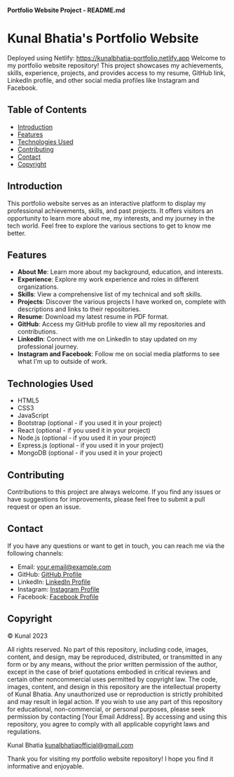 **Portfolio Website Project - README.md**
# Kunal Bhatia's Portfolio Website

Deployed using Netlify: https://kunalbhatia-portfolio.netlify.app
Welcome to my portfolio website repository! This project showcases my achievements, skills, experience, projects, and provides access to my resume, GitHub link, LinkedIn profile, and other social media profiles like Instagram and Facebook.

## Table of Contents

- [Introduction](#introduction)
- [Features](#features)
- [Technologies Used](#technologies-used)
- [Contributing](#contributing)
- [Contact](#contact)
- [Copyright](#copyright)

## Introduction

This portfolio website serves as an interactive platform to display my professional achievements, skills, and past projects. It offers visitors an opportunity to learn more about me, my interests, and my journey in the tech world. Feel free to explore the various sections to get to know me better.

## Features

- **About Me**: Learn more about my background, education, and interests.
- **Experience**: Explore my work experience and roles in different organizations.
- **Skills**: View a comprehensive list of my technical and soft skills.
- **Projects**: Discover the various projects I have worked on, complete with descriptions and links to their repositories.
- **Resume**: Download my latest resume in PDF format.
- **GitHub**: Access my GitHub profile to view all my repositories and contributions.
- **LinkedIn**: Connect with me on LinkedIn to stay updated on my professional journey.
- **Instagram and Facebook**: Follow me on social media platforms to see what I'm up to outside of work.

## Technologies Used

- HTML5
- CSS3
- JavaScript
- Bootstrap (optional - if you used it in your project)
- React (optional - if you used it in your project)
- Node.js (optional - if you used it in your project)
- Express.js (optional - if you used it in your project)
- MongoDB (optional - if you used it in your project)

## Contributing

Contributions to this project are always welcome. If you find any issues or have suggestions for improvements, please feel free to submit a pull request or open an issue.

## Contact

If you have any questions or want to get in touch, you can reach me via the following channels:

- Email: your.email@example.com
- GitHub: [GitHub Profile](https://github.com/your-username)
- LinkedIn: [LinkedIn Profile](https://www.linkedin.com/in/your-linkedin-profile/)
- Instagram: [Instagram Profile](https://www.instagram.com/your-instagram-profile/)
- Facebook: [Facebook Profile](https://www.facebook.com/your-facebook-profile/)

## Copyright
© Kunal 2023

All rights reserved. No part of this repository, including code, images, content, and design, may be reproduced, distributed, or transmitted in any form or by any means, without the prior written permission of the author, except in the case of brief quotations embodied in critical reviews and certain other noncommercial uses permitted by copyright law.
The code, images, content, and design in this repository are the intellectual property of Kunal Bhatia. Any unauthorized use or reproduction is strictly prohibited and may result in legal action.
If you wish to use any part of this repository for educational, non-commercial, or personal purposes, please seek permission by contacting [Your Email Address].
By accessing and using this repository, you agree to comply with all applicable copyright laws and regulations.

Kunal Bhatia
kunalbhatiaofficial@gmail.com

Thank you for visiting my portfolio website repository! I hope you find it informative and enjoyable.
